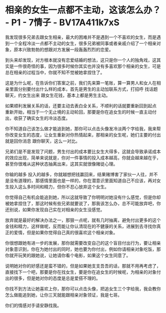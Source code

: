 # 相亲的女生一点都不主动，这该怎么办？ - P1 - 7情子 - BV17A411k7xS

我发现很多兄弟去跟女生相亲，最大的困难并不是遇到一个不喜欢的女生，而是遇到一个全程冷淡一点都不主动的女生，很多兄弟被同事或者亲戚介绍了一个相亲对象，原本兴致勃勃的想跟对方发展一段轰轰烈烈的恋爱。

到头来却发现，对方根本就没有恋爱结婚的想法，这只是你一个人的独角戏，这其实是一件很奇怪的事，因为很多时候你其实也并没有多喜欢那个相亲的女生，可是总在相亲的过程当中，你就不知不觉被她拿捏住了。

这是为什么呢，在告诉你们答案之前，我们先来算一笔账，算一算男人和女人在相亲里面分别要付出什么样的成本，首先是男生的主动加联系方式，打招呼 找话题聊天，约女生出来 跟女生花钱，基本上都是男生主动。

如果顺利发展关系的话，还要主动去表白全关系，不顺利的话就要重新回到起点 重新开始，相当于一个无止境的主动轮回，那要是你在追女生的时候一直主动付出，收获了确实女生的冷淡态度。

你不知道自己该怎么做才能追到她，那你可以点击头像发冷淡两个字给我，我来帮你改变女生的态度，让女生重新对你热情起来，那相亲的女生呢，她们主要的付出就是回你消息 跟你聊天，这么一对比。

兄弟们是不是发现了问题，男生付出的成本要比女生大得多，这就会导致承诺成本的效应出现，简单来说就是，你对一件事情的投入成本越高，你就会越来越在乎，甚至你很难从这种状态抽离出来，这其实就很像赌徒心理。

你输的越多 投入的越多，你就越想把钱赢回来，结果赌博害了家伙一人往，并不是没有道理的，那感情里面也是一样的，你在潜意识里面知道自己不应该，再对女生投入这么多时间和精力，但你不忍心放弃这个女生。

你觉得自己有机会能追到她，所以这就导致了你明明对她没有什么感觉，但是你却被她拿捏住了，那这时候有些兄弟就要说了，那我该怎么办，总不可能放弃吧，你还别说，如果你发现自己实在对相亲的女生没感觉。

放弃就是最好的解决办法之一，那狠一点呢，就有几时抽离，避免付出更多的这个金钱和精力，这样做呢，反而能让你认清现在的不健康的关系，进展到去寻找你真正的爱情，但是如果你觉得自己真的很喜欢这个相亲对象。

你很想跟她有进一步的发展，那你就需要改变自己的这个盲目付出行为，要让相亲对象意识到，你在为她付出的同时，她也要为你付出，例如你请相亲对象吃饭，那你就开玩笑的跟她说，让她请你看个电影，如果这个女生同意了。

说明她对你的好感还是蛮不错的，但是如果她支支吾吾的话，那就不用再考虑了，直接找下一个吧，那要是你在找女生，要是你在追女生的时候呢，为相亲的对象付出的很多，但是她对你的态度是总是爱搭不理的。

你找不到方法让她喜欢上你，那你可以点击头像，把追女生三个字给我，我会教你怎么做能追到她，让你三天就能跟相亲对象领证，我是七哥。

你们的情感对手请安静找我。